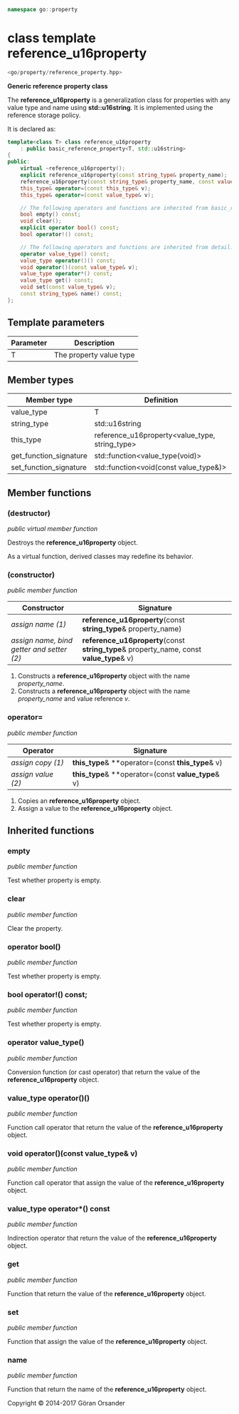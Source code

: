 ```c++
namespace go::property
```

# class template reference_u16property

```c++
<go/property/reference_property.hpp>
```

**Generic reference property class**

The **reference_u16property** is a generalization class for properties with any value type and name using **std::u16string**.
It is implemented using the reference storage policy.

It is declared as:

```c++
template<class T> class reference_u16property
    : public basic_reference_property<T, std::u16string>
{
public:
    virtual ~reference_u16property();
    explicit reference_u16property(const string_type& property_name);
    reference_u16property(const string_type& property_name, const value_type& v);
    this_type& operator=(const this_type& v);
    this_type& operator=(const value_type& v);

    // The following operators and functions are inherited from basic_reference_property<T, std::u16string>
    bool empty() const;
    void clear();
    explicit operator bool() const;
    bool operator!() const;

    // The following operators and functions are inherited from detail::property_base<T, policy::reference<T>, std::u16string>
    operator value_type() const;
    value_type operator()() const;
    void operator()(const value_type& v);
    value_type operator*() const;
    value_type get() const;
    void set(const value_type& v);
    const string_type& name() const;
};
```

## Template parameters

Parameter | Description
-|-
T | The property value type

## Member types

Member type | Definition
-|-
value_type | T
string_type | std::u16string
this_type | reference_u16property<value_type, string_type>
get_function_signature | std::function<value_type(void)>
set_function_signature | std::function<void(const value_type&)>

## Member functions

### (destructor)

*public virtual member function*

Destroys the **reference_u16property** object.

As a virtual function, derived classes may redefine its behavior.

### (constructor)

*public member function*

Constructor | Signature
-|-
*assign name (1)* | **reference_u16property**(const **string_type**& property_name)
*assign name, bind getter and setter (2)* | **reference_u16property**(const **string_type**& property_name, const **value_type**& v)

1. Constructs a **reference_u16property** object with the name *property_name*.
2. Constructs a **reference_u16property** object with the name *property_name* and value reference *v*.

### operator=

*public member function*

Operator | Signature
-|-
*assign copy (1)* | **this_type**& **operator=(const **this_type**& v)
*assign value (2)* | **this_type**& **operator=(const **value_type**& v)

1. Copies an **reference_u16property** object.
2. Assign a value to the **reference_u16property** object.

## Inherited functions

### empty

*public member function*

Test whether property is empty.

### clear

*public member function*

Clear the property.

### operator bool()

*public member function*

Test whether property is empty.

### bool operator!() const;

*public member function*

Test whether property is empty.

### operator value_type()

*public member function*

Conversion function (or cast operator) that return the value of the **reference_u16property** object.

### value_type operator()()

*public member function*

Function call operator that return the value of the **reference_u16property** object.

### void operator()(const value_type& v)

*public member function*

Function call operator that assign the value of the **reference_u16property** object.

### value_type operator*() const

*public member function*

Indirection operator that return the value of the **reference_u16property** object.

### get

*public member function*

Function that return the value of the **reference_u16property** object.

### set

*public member function*

Function that assign the value of the **reference_u16property** object.

### name

*public member function*

Function that return the name of the **reference_u16property** object.

Copyright &copy; 2014-2017 Göran Orsander
